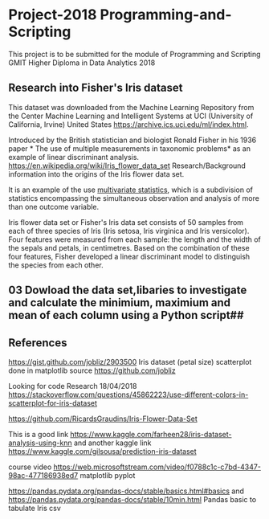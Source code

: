 # Project-2018 Programming-and-Scripting

This project is to be submitted for the module of Programming and Scripting GMIT  Higher Diploma in Data Analytics 2018

## Research into Fisher's Iris dataset ##
This dataset was downloaded from the Machine Learning Repository from the Center Machine Learning and Intelligent Systems at UCI (University of California, Irvine) United States https://archive.ics.uci.edu/ml/index.html.

Introduced by the British statistician and biologist Ronald Fisher in his 1936 paper * The use of multiple measurements in taxonomic problems* as an example of linear discriminant analysis. https://en.wikipedia.org/wiki/Iris_flower_data_set Research/Background information into the origins of the Iris flower data set.

It is an example of the use  [multivariate statistics](https://en.wikipedia.org/wiki/Multivariate_statistics), which is a subdivision of statistics encompassing the simultaneous observation and analysis of more than one outcome variable. 

Iris flower data set or Fisher's Iris data set consists of 50 samples from each of three species of Iris (Iris setosa, Iris virginica and Iris versicolor). Four features were measured from each sample: the length and the width of the sepals and petals, in centimetres. Based on the combination of these four features, Fisher developed a linear discriminant model to distinguish the species from each other.



## 03 Dowload the data set,libaries to investigate and calculate the minimium, maximium and mean of each column using a Python script##
## References ##
https://gist.github.com/jobliz/2903500 Iris dataset (petal size) scatterplot done in matplotlib source https://github.com/jobliz

Looking for code Research 18/04/2018 https://stackoverflow.com/questions/45862223/use-different-colors-in-scatterplot-for-iris-dataset

https://github.com/RicardsGraudins/Iris-Flower-Data-Set 

This is a good link https://www.kaggle.com/farheen28/iris-dataset-analysis-using-knn and another kaggle link https://www.kaggle.com/gilsousa/prediction-iris-dataset

course video https://web.microsoftstream.com/video/f0788c1c-c7bd-4347-98ac-477186938ed7 matplotlib pyplot

https://pandas.pydata.org/pandas-docs/stable/basics.html#basics and https://pandas.pydata.org/pandas-docs/stable/10min.html Pandas basic to tabulate Iris csv
